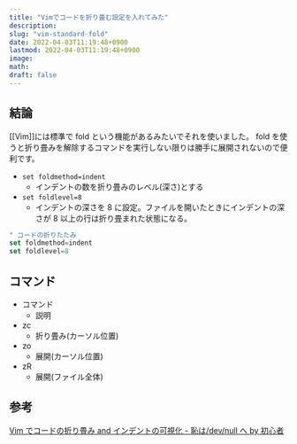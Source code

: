 ```yaml
---
title: "Vimでコードを折り畳む設定を入れてみた"
description:
slug: "vim-standard-fold"
date: 2022-04-03T11:19:48+0900
lastmod: 2022-04-03T11:19:48+0900
image:
math:
draft: false
---
```


## 結論

[[Vim]]には標準で fold という機能があるみたいでそれを使いました。
fold を使うと折り畳みを解除するコマンドを実行しない限りは勝手に展開されないので便利です。

- `set foldmethod=indent`
  - インデントの数を折り畳みのレベル(深さ)とする
- `set foldlevel=8`
  - インデントの深さを 8 に設定。ファイルを開いたときにインデントの深さが 8 以上の行は折り畳まれた状態になる。

```javascript
" コードの折りたたみ
set foldmethod=indent
set foldlevel=8
```

## コマンド

- コマンド
  - 説明
- zc
  - 折り畳み(カーソル位置)
- zo
  - 展開(カーソル位置)
- zR
  - 展開(ファイル全体)

## 参考

[Vim でコードの折り畳み and インデントの可視化 \- 恥は/dev/null へ by 初心者](https://uhoho.hatenablog.jp/entry/2020/09/01/025220)
